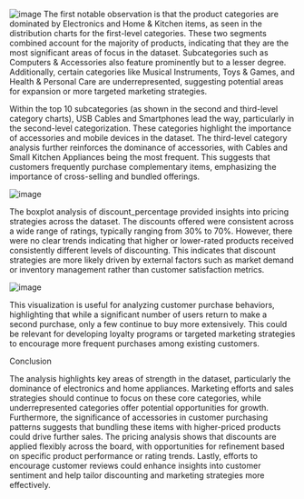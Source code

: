![image](https://github.com/user-attachments/assets/b8199d9d-cdc9-47a9-be90-d10c20cb253b)
The first notable observation is that the product categories are dominated by Electronics and Home & Kitchen items, as seen in the distribution charts for the first-level categories. These two segments combined account for the majority of products, indicating that they are the most significant areas of focus in the dataset. Subcategories such as Computers & Accessories also feature prominently but to a lesser degree. Additionally, certain categories like Musical Instruments, Toys & Games, and Health & Personal Care are underrepresented, suggesting potential areas for expansion or more targeted marketing strategies.

Within the top 10 subcategories (as shown in the second and third-level category charts), USB Cables and Smartphones lead the way, particularly in the second-level categorization. These categories highlight the importance of accessories and mobile devices in the dataset. The third-level category analysis further reinforces the dominance of accessories, with Cables and Small Kitchen Appliances being the most frequent. This suggests that customers frequently purchase complementary items, emphasizing the importance of cross-selling and bundled offerings.

![image](https://github.com/user-attachments/assets/776cb88c-fe96-47f8-ab98-43168c4342d3)

The boxplot analysis of discount_percentage provided insights into pricing strategies across the dataset. The discounts offered were consistent across a wide range of ratings, typically ranging from 30% to 70%. However, there were no clear trends indicating that higher or lower-rated products received consistently different levels of discounting. This indicates that discount strategies are more likely driven by external factors such as market demand or inventory management rather than customer satisfaction metrics.

![image](https://github.com/user-attachments/assets/8ba288a5-fb2a-4268-94bb-e038078d5a35)

This visualization is useful for analyzing customer purchase behaviors, highlighting that while a significant number of users return to make a second purchase, only a few continue to buy more extensively. This could be relevant for developing loyalty programs or targeted marketing strategies to encourage more frequent purchases among existing customers.

Conclusion

The analysis highlights key areas of strength in the dataset, particularly the dominance of electronics and home appliances. Marketing efforts and sales strategies should continue to focus on these core categories, while underrepresented categories offer potential opportunities for growth. Furthermore, the significance of accessories in customer purchasing patterns suggests that bundling these items with higher-priced products could drive further sales. The pricing analysis shows that discounts are applied flexibly across the board, with opportunities for refinement based on specific product performance or rating trends. Lastly, efforts to encourage customer reviews could enhance insights into customer sentiment and help tailor discounting and marketing strategies more effectively.
